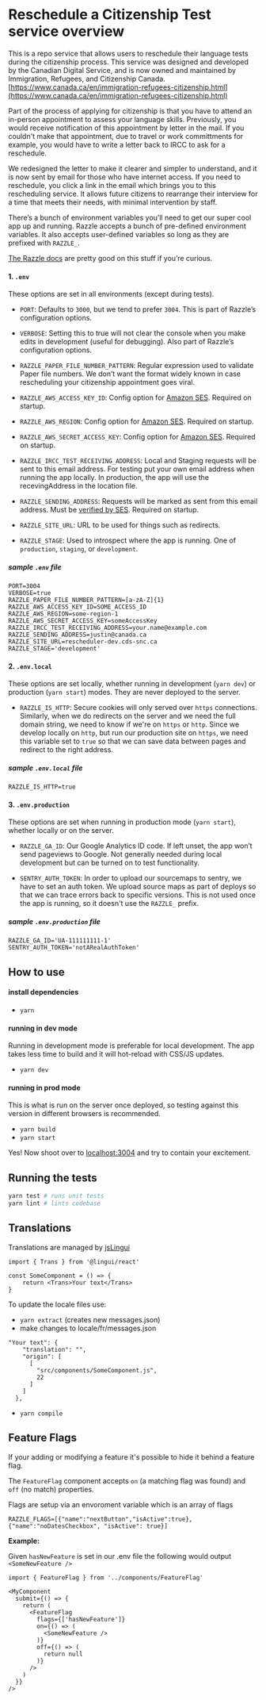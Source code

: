 # Reschedule a Citizenship Test service overview

This is a repo service that allows users to reschedule their language tests during the citizenship process. This service was designed and developed by the Canadian Digital Service, and is now owned and maintained by Immigration, Refugees, and Citizenship Canada. [https://www.canada.ca/en/immigration-refugees-citizenship.html](https://www.canada.ca/en/immigration-refugees-citizenship.html)

Part of the process of applying for citizenship is that you have to attend an in-person appointment to assess your language skills. Previously, you would receive notification of this appointment by letter in the mail. If you couldn't make that appointment, due to travel or work committments for example, you would have to write a letter back to IRCC to ask for a reschedule.

We redesigned the letter to make it clearer and simpler to understand, and it is now sent by email for those who have internet access. If you need to reschedule, you click a link in the email which brings you to this rescheduling service. It allows future citizens to rearrange their interview for a time that meets their needs, with minimal intervention by staff.

There’s a bunch of environment variables you’ll need to get our super cool app up and running. Razzle accepts a bunch of pre-defined environment variables. It also accepts user-defined variables so long as they are prefixed with `RAZZLE_`.

[The Razzle docs](https://github.com/jaredpalmer/razzle#environment-variables) are pretty good on this stuff if you’re curious.

#### 1. `.env`

These options are set in all environments (except during tests).

- `PORT`: Defaults to `3000`, but we tend to prefer `3004`. This is part of Razzle’s configuration options.

- `VERBOSE`: Setting this to true will not clear the console when you make edits in development (useful for debugging). Also part of Razzle’s configuration options.

- `RAZZLE_PAPER_FILE_NUMBER_PATTERN`: Regular expression used to validate Paper file numbers. We don’t want the format widely known in case rescheduling your citizenship appointment goes viral.

- `RAZZLE_AWS_ACCESS_KEY_ID`: Config option for [Amazon SES](https://aws.amazon.com/ses/). Required on startup.

- `RAZZLE_AWS_REGION`: Config option for [Amazon SES](https://aws.amazon.com/ses/). Required on startup.

- `RAZZLE_AWS_SECRET_ACCESS_KEY`: Config option for [Amazon SES](https://aws.amazon.com/ses/). Required on startup.

- `RAZZLE_IRCC_TEST_RECEIVING_ADDRESS`: Local and Staging requests will be sent to this email address. For testing put your own email address when running the app locally. In production, the app will use the recevingAddress in the location file.

- `RAZZLE_SENDING_ADDRESS`: Requests will be marked as sent from this email address. Must be [verified by SES](https://docs.aws.amazon.com/ses/latest/DeveloperGuide/verify-email-addresses.html). Required on startup.

- `RAZZLE_SITE_URL`: URL to be used for things such as redirects.

- `RAZZLE_STAGE`: Used to introspect where the app is running. One of `production`, `staging`, or `development`.

##### sample `.env` file

```
PORT=3004
VERBOSE=true
RAZZLE_PAPER_FILE_NUMBER_PATTERN=[a-zA-Z]{1}
RAZZLE_AWS_ACCESS_KEY_ID=SOME_ACCESS_ID
RAZZLE_AWS_REGION=some-region-1
RAZZLE_AWS_SECRET_ACCESS_KEY=someAccessKey
RAZZLE_IRCC_TEST_RECEIVING_ADDRESS=your.name@example.com
RAZZLE_SENDING_ADDRESS=justin@canada.ca
RAZZLE_SITE_URL=rescheduler-dev.cds-snc.ca
RAZZLE_STAGE='development'
```

#### 2. `.env.local`

These options are set locally, whether running in development (`yarn dev`) or production (`yarn start`) modes. They are never deployed to the server.

- `RAZZLE_IS_HTTP`: Secure cookies will only served over `https` connections. Similarly, when we do redirects on the server and we need the full domain string, we need to know if we're on `https` or `http`. Since we develop locally on `http`, but run our production site on `https`, we need this variable set to `true` so that we can save data between pages and redirect to the right address.

##### sample `.env.local` file

```
RAZZLE_IS_HTTP=true
```

#### 3. `.env.production`

These options are set when running in production mode (`yarn start`), whether locally or on the server.

- `RAZZLE_GA_ID`: Our Google Analytics ID code. If left unset, the app won’t send pageviews to Google. Not generally needed during local development but can be turned on to test functionality.

- `SENTRY_AUTH_TOKEN`: In order to upload our sourcemaps to sentry, we have to set an auth token. We upload source maps as part of deploys so that we can trace errors back to specific versions. This is not used once the app is running, so it doesn't use the `RAZZLE_` prefix.

##### sample `.env.production` file

```
RAZZLE_GA_ID='UA-111111111-1'
SENTRY_AUTH_TOKEN='notARealAuthToken'
```

## How to use

#### install dependencies

- `yarn`


#### running in dev mode

Running in development mode is preferable for local development. The app takes less time to build and it will hot-reload with CSS/JS updates.

- `yarn dev`

#### running in prod mode

This is what is run on the server once deployed, so testing against this version in different browsers is recommended.

- `yarn build`
- `yarn start`

Yes! Now shoot over to [localhost:3004](http://localhost:3004) and try to contain your excitement.

## Running the tests

```bash
yarn test # runs unit tests
yarn lint # lints codebase
```

## Translations

Translations are managed by [jsLingui](https://lingui.js.org/tutorials/react.html)

```
import { Trans } from '@lingui/react'

const SomeComponent = () => {
    return <Trans>Your text</Trans>
}

```

To update the locale files use:

- `yarn extract` (creates new messages.json)
- make changes to locale/fr/messages.json

```
"Your text": {
    "translation": "",
    "origin": [
      [
        "src/components/SomeComponent.js",
        22
      ]
    ]
  },
```

- `yarn compile`


## Feature Flags

If your adding or modifying a feature it's possible to hide it behind a feature flag. 

The `FeatureFlag` component accepts `on` (a matching flag was found) and `off` (no match) properties.

Flags are setup via an envoroment variable which is an array of flags
```
RAZZLE_FLAGS=[{"name":"nextButton","isActive":true},{"name":"noDatesCheckbox", "isActive": true}]
```

**Example:**

Given `hasNewFeature` is set in our .env file the following would output `<SomeNewFeature />`

```
import { FeatureFlag } from '../components/FeatureFlag'

<MyComponent               
  submit={() => {
    return (
      <FeatureFlag
        flags={['hasNewFeature']}
        on={() => (
          <SomeNewFeature />
        )}
        off={() => (
          return null
        )}
      />
    )
  }}
/>
```